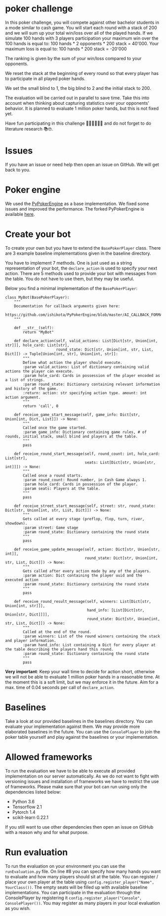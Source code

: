# poker challenge
In this poker challenge, you will compete against other bachelor students in a mode similar to cash game.
You will start each round with a stack of 200 and we will sum up your total win/loss over all of the played hands.
If we simulate 100 hands with 3 players participation your maximum win over the 100 hands is equal to:
100 hands * 2 opponents * 200 stack = 40'000.
Your maximum loss is equal to: 100 hands * 200 stack = -20'000

The ranking is given by the sum of your win/loss compared to your opponents.

We reset the stack at the beginning of every round so that every player has to participate in all played poker hands.

We set the small blind to 1, the big blind to 2 and the initial stack to 200.

The evaluation will be carried out in parallel to save time. Take this into account when thinking about capturing statistics over your opponents' behavior.
It is planned to evaluate 1 million poker hands, but this is not fixed yet.

Have fun participating in this challenge 👩‍💻👨‍💻💸🎉 and do not forget to do literature research 📚🤓.

# Issues
If you have an issue or need help then open an issue on GitHub. We will get back to you.

# Poker engine
We used the [PyPokerEngine](https://github.com/ishikota/PyPokerEngine) as a base implementation. We fixed some issues and improved the performance. The forked PyPokerEngine is available [here](https://github.com/YanickSchraner/PyPokerEngine).

# Create your bot
To create your own but you have to extend the `BasePokerPlayer` class. There are 3 example baseline implementations given in the baseline directory.

You have to implement 7 methods. One is just used as a string representation of your bot, the `declare_action` is used to specify your next action. There are 5 methods used to provide your bot with messages from the table. You do not have to use them, but they may be useful.

Below you find a minimal implementation of the `BasePokerPlayer`:
```
class MyBot(BasePokerPlayer):
    """
    Documentation for callback arguments given here:
    https://github.com/ishikota/PyPokerEngine/blob/master/AI_CALLBACK_FORMAT.md
    """

    def __str__(self):
        return "MyBot"

    def declare_action(self, valid_actions: List[Dict[str, Union[int, str]]], hole_card: List[str],
                       round_state: Dict[str, Union[int, str, List, Dict]]) -> Tuple[Union[int, str], Union[int, str]]:
        """
        Define what action the player should execute.
        :param valid_actions: List of dictionary containing valid actions the player can execute.
        :param hole_card: Cards in possession of the player encoded as a list of strings.
        :param round_state: Dictionary containing relevant information and history of the game.
        :return: action: str specifying action type. amount: int action argument.
        """
        return 'call', 0

    def receive_game_start_message(self, game_info: Dict[str, Union[int, Dict, List]]) -> None:
        """
        Called once the game started.
        :param game_info: Dictionary containing game rules, # of rounds, initial stack, small blind and players at the table.
        """
        pass

    def receive_round_start_message(self, round_count: int, hole_card: List[str],
                                    seats: List[Dict[str, Union[str, int]]]) -> None:
        """
        Called once a round starts.
        :param round_count: Round number, in Cash Game always 1.
        :param hole_card: Cards in possession of the player.
        :param seats: Players at the table.
        """
        pass

    def receive_street_start_message(self, street: str, round_state: Dict[str, Union[int, str, List, Dict]]) -> None:
        """
        Gets called at every stage (preflop, flop, turn, river, showdown).
        :param street: Game stage
        :param round_state: Dictionary containing the round state
        """
        pass

    def receive_game_update_message(self, action: Dict[str, Union[str, int]],
                                    round_state: Dict[str, Union[int, str, List, Dict]]) -> None:
        """
        Gets called after every action made by any of the players.
        :param action: Dict containing the player uuid and the executed action
        :param round_state: Dictionary containing the round state
        """
        pass

    def receive_round_result_message(self, winners: List[Dict[str, Union[int, str]]],
                                     hand_info: [List[Dict[str, Union[str, Dict]]]],
                                     round_state: Dict[str, Union[int, str, List, Dict]]) -> None:
        """
        Called at the end of the round.
        :param winners: List of the round winners containing the stack and player information.
        :param hand_info: List containing a Dict for every player at the table describing the players hand this round.
        :param round_state: Dictionary containing the round state
        """
        pass
```


**Very important**: Keep your wall time to decide for action short, otherwise we will not be able to evaluate 1 million poker hands in a reasonable time. At the moment this is a soft limit, but we may enforce it in the future. Aim for a max. time of 0.04 seconds per call of `declare_action`.

# Baselines
Take a look at our provided baselines in the baselines directory. You can evaluate your implementation against them.
We may provide more elaborated baselines in the future.
You can use the `ConsolePlayer` to join the poker table yourself and play against the baselines or your implementation.

# Allowed frameworks
To run the evaluation we have to be able to execute all provided implementation on our server automatically. As we do not want to fight with versioning issues and installation of frameworks we have to restrict the use of frameworks.
Please make sure that your bot can run using only the dependencies listed below:
- Python 3.6
- Tensorflow 2.1
- Pytorch 1.4
- scikit-learn 0.22.1

If you still want to use other dependencies then open an issue on GitHub with a reason why and for what purpose.

# Run evaluation
To run the evaluation on your environment you can use the `runEvaluation.py` file.
On line #8 you can specify how many hands you want to evaluate and how many players should sit at the table. You can register / place your own player at the table using `config.register_player("Name", YourClass())`. The empty seats will be filled up with available baseline implementations. You can participate in the evaluation through the ConsolePlayer by registering it `config.register_player("Console", ConsolePlayer())`.
You may register as many players in your local evaluation as you wish.
